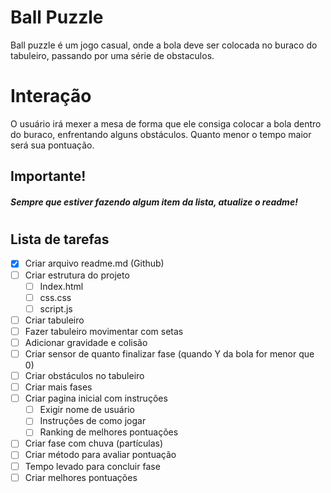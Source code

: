 # Ball Puzzle

Ball puzzle é um jogo casual, onde a bola deve ser colocada no buraco do tabuleiro, passando por uma série de obstaculos.

# Interação

O usuário irá mexer a mesa de forma que ele consiga colocar a bola dentro do buraco, enfrentando alguns obstáculos. Quanto menor o tempo maior será sua pontuação.

## Importante!
#####  Sempre que estiver fazendo algum item da lista, atualize o *readme*!

#
#
## Lista de tarefas

 * [x] Criar arquivo readme.md (Github)
 * [ ] Criar estrutura do projeto
    * [ ] Index.html
    * [ ] css.css
    * [ ] script.js
* [ ] Criar tabuleiro
* [ ] Fazer tabuleiro movimentar com setas 
* [ ] Adicionar gravidade e colisão
* [ ] Criar sensor de quanto finalizar fase (quando Y da bola for menor que 0)
* [ ] Criar obstáculos no tabuleiro
* [ ] Criar mais fases
* [ ] Criar pagina inicial com instruções
    * [ ] Exigir nome de usuário
    * [ ] Instruções de como jogar
    * [ ] Ranking de melhores pontuações
* [ ] Criar fase com chuva (partículas)
* [ ] Criar método para avaliar pontuação
* [ ] Tempo levado para concluir fase
* [ ] Criar melhores pontuações
